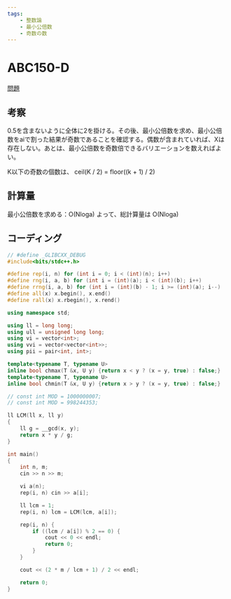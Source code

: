```yaml
---
tags:
    - 整数論
    - 最小公倍数
    - 奇数の数
---
```


# ABC150-D

[問題](https://atcoder.jp/contests/abc150/tasks/abc150_d)

## 考察

0.5を含まないように全体に2を掛ける。その後、最小公倍数を求め、最小公倍数をaiで割った結果が奇数であることを確認する。偶数が含まれていれば、Xは存在しない。あとは、最小公倍数を奇数倍できるバリエーションを数えればよい。

K以下の奇数の個数は、
ceil(K / 2) = floor((k + 1) / 2)

## 計算量

最小公倍数を求める：O(Nloga)
よって、総計算量は
O(Nloga)

## コーディング

```cpp
// #define _GLIBCXX_DEBUG
#include<bits/stdc++.h>

#define rep(i, n) for (int i = 0; i < (int)(n); i++)
#define rng(i, a, b) for (int i = (int)(a); i < (int)(b); i++)
#define rrng(i, a, b) for (int i = (int)(b) - 1; i >= (int)(a); i--)
#define all(x) x.begin(), x.end()
#define rall(x) x.rbegin(), x.rend()

using namespace std;

using ll = long long;
using ull = unsigned long long;
using vi = vector<int>;
using vvi = vector<vector<int>>;
using pii = pair<int, int>;

template<typename T, typename U>
inline bool chmax(T &x, U y) {return x < y ? (x = y, true) : false;}
template<typename T, typename U>
inline bool chmin(T &x, U y) {return x > y ? (x = y, true) : false;}

// const int MOD = 1000000007;
// const int MOD = 998244353;

ll LCM(ll x, ll y)
{
    ll g = __gcd(x, y);
    return x * y / g;
}

int main()
{
    int n, m;
    cin >> n >> m;

    vi a(n);
    rep(i, n) cin >> a[i];

    ll lcm = 1;
    rep(i, n) lcm = LCM(lcm, a[i]);

    rep(i, n) {
        if ((lcm / a[i]) % 2 == 0) {
            cout << 0 << endl;
            return 0;
        }
    }

    cout << (2 * m / lcm + 1) / 2 << endl;

    return 0;
}
```
